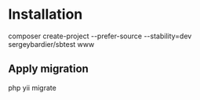 
# Installation

composer create-project --prefer-source --stability=dev sergeybardier/sbtest www


## Apply migration

php yii migrate


